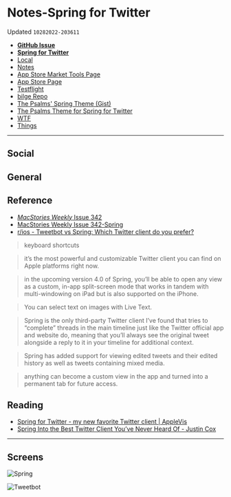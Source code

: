 # Notes-Spring for Twitter
Updated `10282022-203611`

- [**GitHub Issue**](https://github.com/extratone/bilge/issues/371)
- [**Spring for Twitter**](drafts://open?uuid=BF2CF9BA-A5B5-4CAA-ABD3-AE326875CCE8)
- [Local](shareddocuments:///private/var/mobile/Library/Mobile%20Documents/com~apple~CloudDocs/Written/78636308-C732-4450-8661-179B576A97B5.md)
- [Notes](drafts://open?uuid=78636308-C732-4450-8661-179B576A97B5)
- [App Store Market Tools Page](https://tools.applemediaservices.com/app/1508706541)
- [App Store Page](https://apps.apple.com/us/app/spring-for-twitter/id1508706541) 
- [Testflight](https://testflight.apple.com/join/9JJ8kwj0)
- [bilge Repo](working-copy://open?repo=bilge)
- [The Psalms' Spring Theme (Gist)](https://gist.github.com/extratone/edcb4f57624e345363cba8770ff8ca57)
- [The Psalms Theme for Spring for Twitter](drafts://open?uuid=3125EAD9-DA34-466E-BE84-9E96B1B7957F)
- [WTF](https://davidblue.wtf/drafts/78636308-C732-4450-8661-179B576A97B5.html)
- [Things](things:///show?id=SrFiXvMHcc7xfm365VAxUx)

---

## Social

## General

## Reference

- [*MacStories Weekly* Issue 342](https://club.macstories.net/posts/macstories-weekly-issue-342)
- [MacStories Weekly Issue 342-Spring](drafts://open?uuid=2BCB97BB-0CF6-4EFA-9BEB-475DA6A48886)
- [r/ios - Tweetbot vs Spring: Which Twitter client do you prefer?](https://www.reddit.com/r/ios/comments/w9de6u/tweetbot_vs_spring_which_twitter_client_do_you/)

> keyboard shortcuts

> it’s the most powerful and customizable Twitter client you can find on Apple platforms right now.

> in the upcoming version 4.0 of Spring, you’ll be able to open any view as a custom, in-app split-screen mode that works in tandem with multi-windowing on iPad but is also supported on the iPhone.

> You can select text on images with Live Text.

> Spring is the only third-party Twitter client I’ve found that tries to “complete” threads in the main timeline just like the Twitter official app and website do, meaning that you’ll always see the original tweet alongside a reply to it in your timeline for additional context.

> Spring has added support for viewing edited tweets and their edited history as well as tweets containing mixed media.

> anything can become a custom view in the app and turned into a permanent tab for future access.

## Reading

- [Spring for Twitter - my new favorite Twitter client | AppleVis](https://www.applevis.com/forum/ios-ipados/spring-twitter-my-new-favorite-twitter-client)
- [Spring Into the Best Twitter Client You’ve Never Heard Of - Justin Cox](https://justincox.com/blog/2022/07/spring-into-the-best-twitter-client-youve-never-heard-of/)

---

## Screens

![Spring](https://user-images.githubusercontent.com/43663476/198755878-1c22a4da-5b05-4a03-9ce5-2759695b9793.png)

![Tweetbot](https://user-images.githubusercontent.com/43663476/198755885-c45f0ac4-f822-453b-a6e8-b6b54f8918c5.png)